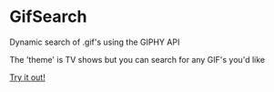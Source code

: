 # GifSearch
Dynamic search of .gif's using the GIPHY API

The 'theme' is TV shows but you can search for any GIF's you'd like 

[Try it out!](https://dcoco1890.github.io/GifSearch/)

